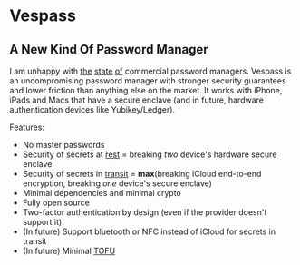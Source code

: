 # Vespass

## A New Kind Of Password Manager

I am unhappy with [the](https://twitter.com/dystopiabreaker/status/1606106769364684800?s=20) [state](https://www.reddit.com/r/privacy/comments/7l75d5/comment/husrjl5/?utm_source=share&utm_medium=web2x&context=3) [of](https://twitter.com/dystopiabreaker/status/1606449079420342272?s=20) commercial password managers. Vespass is an uncompromising password manager with stronger security guarantees and lower friction than anything else on the market. It works with iPhone, iPads and Macs that have a secure enclave (and in future, hardware authentication devices like Yubikey/Ledger).

Features:

- No master passwords
- Security of secrets at [rest](https://en.wikipedia.org/wiki/Data_at_rest) = breaking _two_ device's hardware secure enclave
- Security of secrets in [transit](https://en.wikipedia.org/wiki/Data_in_transit) = **max**(breaking iCloud end-to-end encryption, breaking _one_ device's secure enclave)
- Minimal dependencies and minimal crypto
- Fully open source
- Two-factor authentication by design (even if the provider doesn't support it)
- (In future) Support bluetooth or NFC instead of iCloud for secrets in transit
- (In future) Minimal [TOFU](https://keybase.io/blog/chat-apps-softer-than-tofu)

